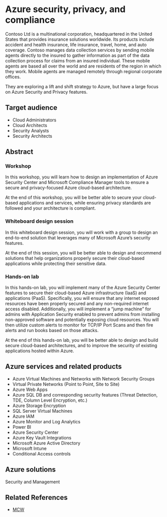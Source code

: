 # Azure security, privacy, and compliance

Contoso Ltd is a multinational corporation, headquartered in the United States that provides insurance solutions worldwide. Its products include accident and health insurance, life insurance, travel, home, and auto coverage. Contoso manages data collection services by sending mobile agents directly to the insured to gather information as part of the data collection process for claims from an insured individual. These mobile agents are based all over the world and are residents of the region in which they work. Mobile agents are managed remotely through regional corporate offices.

They are exploring a lift and shift strategy to Azure, but have a large focus on Azure Security and Privacy features.

## Target audience

- Cloud Administrators
- Cloud Architects
- Security Analysts
- Security Architects

## Abstract

### Workshop

In this workshop, you will learn how to design an implementation of Azure Security Center and Microsoft Compliance Manager tools to ensure a secure and privacy-focused Azure cloud-based architecture.

At the end of this workshop, you will be better able to secure your cloud-based applications and services, while ensuring privacy standards are followed and your architecture is compliant. 

### Whiteboard design session

In this whiteboard design session, you will work with a group to design an end-to-end solution that leverages many of Microsoft Azure’s security features.

At the end of this session, you will be better able to design and recommend solutions that help organizations properly secure their cloud-based applications while protecting their sensitive data.

### Hands-on lab

In this hands-on lab, you will implement many of the Azure Security Center features to secure their cloud-based Azure infrastructure (IaaS) and applications (PaaS). Specifically, you will ensure that any internet exposed resources have been properly secured and any non-required internet access disabled. Additionally, you will implement a “jump machine” for admins with Application Security enabled to prevent admins from installing non-approved software and potentially exposing cloud resources. You will then utilize custom alerts to monitor for TCP/IP Port Scans and then fire alerts and run books based on those attacks.

At the end of this hands-on lab, you will be better able to design and build secure cloud-based architectures, and to improve the security of existing applications hosted within Azure.

## Azure services and related products

- Azure Virtual Machines and Networks with Network Security Groups
- Virtual Private Networks (Point to Point, Site to Site)
- Azure Web Apps
- Azure SQL DB and corresponding security features (Threat Detection, TDE, Column Level Encryption, etc.)
- Azure Storage Encryption
- SQL Server Virtual Machines
- Azure IAM
- Azure Monitor and Log Analytics
- Power BI
- Azure Security Center
- Azure Key Vault Integrations
- Microsoft Azure Active Directory
- Microsoft Intune
- Conditional Access controls

## Azure solutions

Security and Management

## Related References 
- [MCW](https://github.com/Microsoft/MCW)
